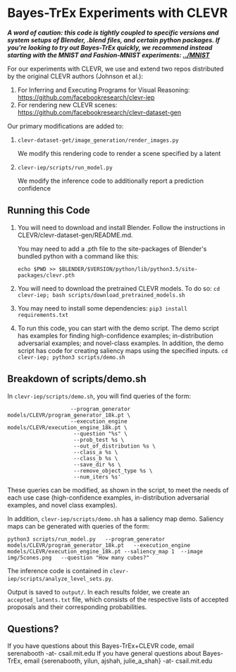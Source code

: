 # Bayes-TrEx Experiments with CLEVR

***A word of caution: this code is tightly coupled to specific versions and system setups of Blender, .blend files, 
and certain python packages. If you're looking to try out Bayes-TrEx quickly, 
we recommend instead starting with the MNIST and Fashion-MNIST experiments: [../MNIST](../MNIST)***

For our experiments with CLEVR, we use and extend two repos distributed by the original CLEVR authors (Johnson et al.):

1. For Inferring and Executing Programs for Visual Reasoning:  https://github.com/facebookresearch/clevr-iep
2. For rendering new CLEVR scenes:  https://github.com/facebookresearch/clevr-dataset-gen

Our primary modifications are added to:
1. `clevr-dataset-get/image_generation/render_images.py`

    We modify this rendering code to render a scene specified by a latent

2. `clevr-iep/scripts/run_model.py`

    We modify the inference code to additionally report a prediction confidence

## Running this Code

1. You will need to download and install Blender. Follow the instructions 
   in CLEVR/clevr-dataset-gen/README.md.
   
   You may need to add a .pth file to the site-packages of Blender's
   bundled python with a command like this:

   `echo $PWD >> $BLENDER/$VERSION/python/lib/python3.5/site-packages/clevr.pth
   `

2. You will need to download the pretrained CLEVR models. To do so:
   `cd clevr-iep;
    bash scripts/download_pretrained_models.sh
    `

3. You may need to install some dependencies:
   `pip3 install requirements.txt
   `

4. To run this code, you can start with the demo script.
   The demo script has examples for finding high-confidence examples;
   in-distribution adversarial examples; and novel-class examples.
   In addition, the demo script has code for creating saliency maps using the specified inputs.
   `cd clevr-iep; python3 scripts/demo.sh
   `


## Breakdown of scripts/demo.sh

In `clevr-iep/scripts/demo.sh`, you will find queries of the form:

```request_template = 'python3 scripts/analyze_level_sets.py \
                    --program_generator models/CLEVR/program_generator_18k.pt \
                    --execution_engine models/CLEVR/execution_engine_18k.pt \
                     --question "%s" \
                     --prob_test %s \
                     --out_of_distribution %s \
                     --class_a %s \
                     --class_b %s \
                     --save_dir %s \
                     --remove_object_type %s \
                     --num_iters %s'
```

These queries can be modified, as shown in the script, to meet the needs of each
use case (high-confidence examples, in-distribution adversarial examples, and novel
class examples).

In addition, `clevr-iep/scripts/demo.sh` has a saliency map demo. Saliency maps can be
generated with queries of the form:
```
python3 scripts/run_model.py   --program_generator models/CLEVR/program_generator_18k.pt   --execution_engine models/CLEVR/execution_engine_18k.pt --saliency_map 1  --image img/5cones.png   --question "How many cubes?"
```

The inference code is contained in `clevr-iep/scripts/analyze_level_sets.py`.

Output is saved to `output/`. In each results folder, we create an `accepted_latents.txt` file, which consists of the respective lists of accepted proposals and their corresponding probabilities.

## Questions?

If you have questions about this Bayes-TrEx+CLEVR code, email serenabooth -at- csail.mit.edu 
If you have general questions about Bayes-TrEx, email {serenabooth, yilun, ajshah, julie_a_shah} -at- csail.mit.edu
